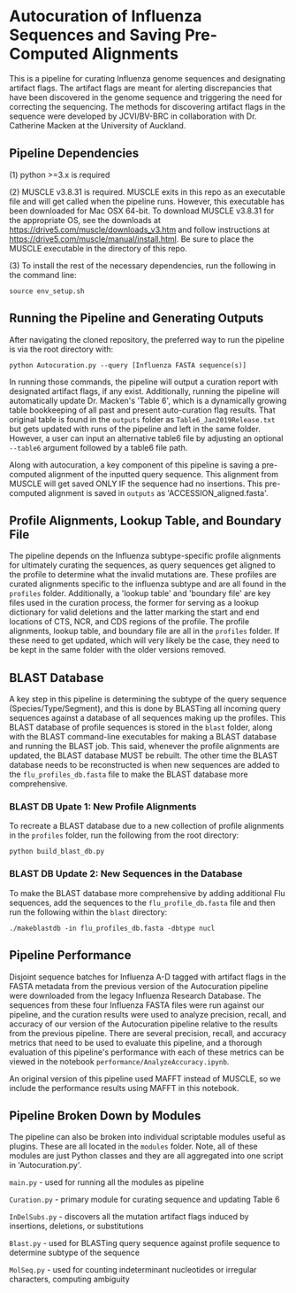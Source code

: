 # Autocuration of Influenza Sequences and Saving Pre-Computed Alignments

This is a pipeline for curating Influenza genome sequences and designating artifact flags. The artifact
flags are meant for alerting discrepancies that have been discovered in the genome sequence and triggering
the need for correcting the sequencing.  The methods for discovering artifact flags in the sequence were
developed by JCVI/BV-BRC in collaboration with Dr. Catherine Macken at the University of Auckland.

## Pipeline Dependencies

(1) python >=3.x is required

(2) MUSCLE v3.8.31 is required.  MUSCLE exits in this repo as an executable file and will get called when
the pipeline runs.  However, this executable has been downloaded for Mac OSX 64-bit.  To download MUSCLE 
v3.8.31 for the appropriate OS, see the downloads at https://drive5.com/muscle/downloads_v3.htm 
and follow instructions at https://drive5.com/muscle/manual/install.html.  Be sure to place the MUSCLE 
executable in the directory of this repo.

(3) To install the rest of the necessary dependencies, run the following in the command line:
	
	source env_setup.sh

## Running the Pipeline and Generating Outputs

After navigating the cloned repository, the preferred way to run the pipeline is via the root directory with:

	python Autocuration.py --query [Influenza FASTA sequence(s)]

In running those commands, the pipeline will output a curation report with designated artifact flags,
if any exist.  Additionally, running the pipeline will automatically update Dr. Macken's 'Table 6',
which is a dynamically growing table bookkeeping of all past and present auto-curation flag results.
That original table is found in the `outputs` folder as `Table6_Jan2019Release.txt` but gets updated
with runs of the pipeline and left in the same folder.  However, a user can input an alternative table6
file by adjusting an optional `--table6` argument followed by a table6 file path.

Along with autocuration, a key component of this pipeline is saving a pre-computed alignment of the 
inputted query sequence.  This alignment from MUSCLE will get saved ONLY IF the sequence had no 
insertions. This pre-computed alignment is saved in `outputs` as 'ACCESSION_aligned.fasta'.

## Profile Alignments, Lookup Table, and Boundary File

The pipeline depends on the Influenza subtype-specific profile alignments for ultimately curating
the sequences, as query sequences get aligned to the profile to determine what the invalid mutations
are.  These profiles are curated alignments specific to the influenza subtype and are all found in the
`profiles` folder. Additionally, a 'lookup table' and 'boundary file' are key files used in the curation
process, the former for serving as a lookup dictionary for valid deletions and the latter marking the 
start and end locations of CTS, NCR, and CDS regions of the profile.  The profile alignments, lookup table,
and boundary file are all in the `profiles` folder.  If these need to get updated, which will very likely
be the case, they need to be kept in the same folder with the older versions removed.

## BLAST Database

A key step in this pipeline is determining the subtype of the query sequence (Species/Type/Segment), and
this is done by BLASTing all incoming query sequences against a database of all sequences making up the
profiles.  This BLAST database of profile sequences is stored in the `blast` folder, along with the BLAST
command-line executables for making a BLAST database and running the BLAST job.  This said, whenever the
profile alignments are updated, the BLAST database MUST be rebuilt.  The other time the BLAST database
needs to be reconstructed is when new sequences are added to the `flu_profiles_db.fasta` file to make the
BLAST database more comprehensive. 

### BLAST DB Upate 1: New Profile Alignments

To recreate a BLAST database due to a new collection of profile alignments in the `profiles` folder, run
the following from the root directory:

	python build_blast_db.py

### BLAST DB Update 2: New Sequences in the Database

To make the BLAST database more comprehensive by adding additional Flu sequences, add the sequences to the
`flu_profile_db.fasta` file and then run the following within the `blast` directory:

	./makeblastdb -in flu_profiles_db.fasta -dbtype nucl


## Pipeline Performance

Disjoint sequence batches for Influenza A-D tagged with artifact flags in the FASTA metadata from the previous 
version of the Autocuration pipeline were downloaded from the legacy Influenza Research Database.  The
sequences from these four Influenza FASTA files were run against our pipeline, and the curation results were 
used to analyze precision, recall, and accuracy of our version of the Autocuration pipeline relative to the results 
from the previous pipeline.  There are several precision, recall, and accuracy metrics that need to be used to evaluate 
this pipeline, and a thorough evaluation of this pipeline's performance with each of these metrics can be viewed in 
the notebook `performance/AnalyzeAccuracy.ipynb`.

An original version of this pipeline used MAFFT instead of MUSCLE, so we include the performance results using
MAFFT in this notebook.

## Pipeline Broken Down by Modules

The pipeline can also be broken into individual scriptable modules useful as plugins. These are all
located in the `modules` folder.  Note, all of these modules are just Python classes and they are all
aggregated into one script in 'Autocuration.py'.

`main.py` - used for running all the modules as pipeline

`Curation.py` - primary module for curating sequence and updating Table 6

`InDelSubs.py` - discovers all the mutation artifact flags induced by insertions, deletions, or substitutions

`Blast.py` - used for BLASTing query sequence against profile sequence to determine subtype of the sequence

`MolSeq.py` - used for counting indeterminant nucleotides or irregular characters, computing ambiguity



